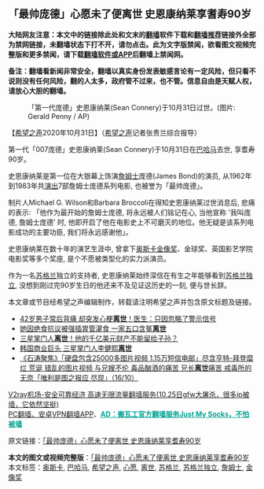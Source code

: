  <h2>「最帅庞德」心愿未了便离世 史恩康纳莱享耆寿90岁</h2> <p class="notice"><b>大陆网友注意：本文中的链接除此处和文末的<a href="https://github.com/bannedbook/fanqiang" >翻墙</a>软件下载和<a href="https://github.com/killgcd/justmysocks/blob/master/README.md">翻墙推荐</a>链接外全部为禁网链接，未翻墙状态下打不开，请勿点击。此为文字版禁闻，欲看图文视频完整版和更多禁闻，请下载<a href="https://github.com/bannedbook/fanqiang">翻墙软件或APP</a>后翻墙上禁闻网。</p><p>备注：翻墙看新闻非常安全，翻墙以真实身份发表敏感言论有一定风险，但只看不说则没有任何风险，翻的人太多，政府管不过来，也不管。信息自由是天赋人权，请放心大胆的翻墙。</b></p>  <div class="entry"> <figure><figcaption>「第一代庞德」史恩康纳莱(Sean Connery)于10月31日过世。(图片: Gerald Penny / AP)</figcaption></figure> <p>【<span class='wp_keywordlink_affiliate'><a href="https://www.soundofhope.org" title="希望之声" target="_blank">希望之声</a></span>2020年10月31日】（<a href="https://www.bannedbook.org/bnews/tag/%e5%b8%8c%e6%9c%9b%e4%b9%8b%e5%a3%b0/" class="st_tag internal_tag" rel="tag" title="标签 希望之声 下的日志">希望之声</a>记者张贵兰综合报导）</p> <p>第一代「007庞德」史恩康纳莱(Sean Connery)于10月31日在<a href="https://www.bannedbook.org/bnews/tag/%e5%b7%b4%e5%93%88%e9%a9%ac/" class="st_tag internal_tag" rel="tag" title="标签 巴哈马 下的日志">巴哈马</a>去世, 享耆寿90岁。</p> <p>史恩康纳莱是第一位在大银幕上饰演<a href="https://www.bannedbook.org/bnews/tag/%E8%A9%B9%E5%A7%86%E5%A3%AB/" class="st_tag internal_tag" rel="tag" title="标签 詹姆士 下的日志">詹姆士</a>庞德(James Bond)的演员, 从1962年到1983年共<span class='wp_keywordlink_affiliate'><a href="https://zh-cn.shenyunperformingarts.org/" title="演出" target="_blank">演出</a></span>7部詹姆士庞德系列电影, 也被誉为「最帅庞德」。</p>  <p></p> <p>制片人Michael G. Wilson和Barbara Broccoli在得知史恩康纳莱过世消息后, 悲痛的表示: 「他作为最开始的詹姆士庞德, 将永远被人们铭记在心, 当他宣称 &#x27;我叫庞德, 詹姆士庞德&#x27; 时, 他即开启了他在电影史上不可磨灭的地位。他无疑是该系列电影成功的主要功臣, 我们将永远感谢他」。</p> <p></p>  <p>史恩康纳莱在数十年的演艺生涯中, 曾拿下<a href="https://www.bannedbook.org/bnews/tag/%e5%a5%a5%e6%96%af%e5%8d%a1/" class="st_tag internal_tag" rel="tag" title="标签 奥斯卡 下的日志">奥斯卡</a><a href="https://www.bannedbook.org/bnews/tag/%e9%87%91%e5%83%8f%e5%a5%96/" class="st_tag internal_tag" rel="tag" title="标签 金像奖 下的日志">金像奖</a>、金球奖、英国影艺学院电影奖等多个奖座, 是个不愿被类型化的实力派演员。</p> <p>作为一名<a href="https://www.bannedbook.org/bnews/tag/%e8%8b%8f%e6%a0%bc%e5%85%b0/" class="st_tag internal_tag" rel="tag" title="标签 苏格兰 下的日志">苏格兰</a>独立的支持者, 史恩康纳莱始终深信在有生之年能够看到<a href="https://www.bannedbook.org/bnews/tag/%E8%8B%8F%E6%A0%BC%E5%85%B0%E7%8B%AC%E7%AB%8B/" class="st_tag internal_tag" rel="tag" title="标签 苏格兰独立 下的日志">苏格兰独立</a>, 没想到刚过完90岁生日的他还来不及见证这历史的一刻, 便与世长辞。</p> <p>本文章或节目经希望之声编辑制作，转载请注明希望之声并包含原文标题及链接。</p>  <ul class='op-related-articles' title='相关阅读'> <li><a href='https://www.bannedbook.org/bnews/health/20201030/1422562.html' target='_blank'>42岁男子常后背痛 却突发心梗<b>离世</b>！医生：只因忽略了警示信号</a></li> <li><a href='https://www.bannedbook.org/bnews/cbnews/20201028/1421538.html' target='_blank'>她因绝食抗议被强插胃管灌食 一家五口含冤<b>离世</b></a></li> <li><a href='https://www.bannedbook.org/bnews/yule/20201026/1420205.html' target='_blank'>三星掌门人<b>离世</b>！他的千亿美元财产不能留给子孙？</a></li> <li><a href='https://www.bannedbook.org/bnews/worldnews/20201025/1420085.html' target='_blank'>韩国商业巨头 三星掌门人李健熙<b>离世</b></a></li> <li><a href='https://www.bannedbook.org/bnews/bannedvideo/20201017/1415560.html' target='_blank'>《石涛聚焦》「硬盘包含25000多图片视频 1.15万短信电邮」尽含亨特-拜登糜烂 荒诞 错乱的图片视频 与兄嫂不伦 毒品酗酒的痛苦 兄长<b>离世</b>痛苦 戒毒所的无奈「唯利是图之报应 尽现」（16/10）</a></li> </ul> <p class="texttj"> <a href="https://www.bannedbook.org/forum23/topic22702.html" target="_blank">V2ray机场-安全可靠经济 高速无限流量翻墙服务(10.25日gfw大屠杀，很多ip被墙，它依然坚挺)</a><br/> <a href="https://github.com/bannedbook/fanqiang/wiki/%E7%A6%81%E9%97%BB%E7%BD%91%E5%AE%89%E5%8D%93%E7%BF%BB%E5%A2%99%E6%96%B0%E9%97%BBAPP" target="_blank">PC翻墙、安卓VPN翻墙APP</a>、<span onclick="window.open('https://github.com/killgcd/justmysocks/blob/master/README.md')" style="font-weight:bold;color:#00A191;cursor:pointer;text-decoration:underline;outline:none">AD：搬瓦工官方翻墙服务Just My Socks，不怕被墙</span></p><p>原文链接：<a class="src_link"  href="https://www.soundofhope.org/post/438004" target="_blank">「最帅庞德」心愿未了便离世 史恩康纳莱享耆寿90岁</a></p><a name='sharetosocial'></a>       <div><b>本文的图文或视频完整版</b>：<a href='https://www.bannedbook.org/bnews/comments/20201101/1423645.html'>「最帅庞德」心愿未了便离世 史恩康纳莱享耆寿90岁</a></div>  </div><!--END ENTRY--> <div class="postfooter"> <div>本文标签：<a href="https://www.bannedbook.org/bnews/tag/%e5%a5%a5%e6%96%af%e5%8d%a1/" rel="tag">奥斯卡</a>, <a href="https://www.bannedbook.org/bnews/tag/%e5%b7%b4%e5%93%88%e9%a9%ac/" rel="tag">巴哈马</a>, <a href="https://www.bannedbook.org/bnews/tag/%e5%b8%8c%e6%9c%9b%e4%b9%8b%e5%a3%b0/" rel="tag">希望之声</a>, <a href="https://www.bannedbook.org/bnews/tag/%E5%BF%83%E6%84%BF/" rel="tag">心愿</a>, <a href="https://www.bannedbook.org/bnews/tag/%E7%A6%BB%E4%B8%96/" rel="tag">离世</a>, <a href="https://www.bannedbook.org/bnews/tag/%e8%8b%8f%e6%a0%bc%e5%85%b0/" rel="tag">苏格兰</a>, <a href="https://www.bannedbook.org/bnews/tag/%E8%8B%8F%E6%A0%BC%E5%85%B0%E7%8B%AC%E7%AB%8B/" rel="tag">苏格兰独立</a>, <a href="https://www.bannedbook.org/bnews/tag/%E8%A9%B9%E5%A7%86%E5%A3%AB/" rel="tag">詹姆士</a>, <a href="https://www.bannedbook.org/bnews/tag/%e9%87%91%e5%83%8f%e5%a5%96/" rel="tag">金像奖</a></div>  </div><!--END POSTFOOTER--> 